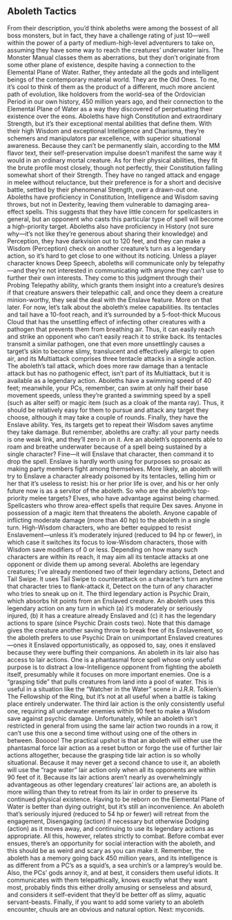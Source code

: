 ## Aboleth Tactics

From their description, you’d think aboleths were among the bossest of all boss monsters, but in fact, they have a challenge rating of just 10—well within the power of a party of medium-high-level adventurers to take on, assuming they have some way to reach the creatures’ underwater lairs.
The Monster Manual classes them as aberrations, but they don’t originate from some other plane of existence, despite having a connection to the Elemental Plane of Water. Rather, they antedate all the gods and intelligent beings of the contemporary material world. They are the Old Ones. To me, it’s cool to think of them as the product of a different, much more ancient path of evolution, like holdovers from the world-sea of the Ordovician Period in our own history, 450 million years ago, and their connection to the Elemental Plane of Water as a way they discovered of perpetuating their existence over the eons.
Aboleths have high Constitution and extraordinary Strength, but it’s their exceptional mental abilities that define them. With their high Wisdom and exceptional Intelligence and Charisma, they’re schemers and manipulators par excellence, with superior situational awareness. Because they can’t be permanently slain, according to the MM flavor text, their self-preservation impulse doesn’t manifest the same way it would in an ordinary mortal creature.
As for their physical abilities, they fit the brute profile most closely, though not perfectly, their Constitution falling somewhat short of their Strength. They have no ranged attack and engage in melee without reluctance, but their preference is for a short and decisive battle, settled by their phenomenal Strength, over a drawn-out one.
Aboleths have proficiency in Constitution, Intelligence and Wisdom saving throws, but not in Dexterity, leaving them vulnerable to damaging area-effect spells. This suggests that they have little concern for spellcasters in general, but an opponent who casts this particular type of spell will become a high-priority target.
Aboleths also have proficiency in History (not sure why—it’s not like they’re generous about sharing their knowledge) and Perception, they have darkvision out to 120 feet, and they can make a Wisdom (Perception) check on another creature’s turn as a legendary action, so it’s hard to get close to one without its noticing. Unless a player character knows Deep Speech, aboleths will communicate only by telepathy—and they’re not interested in communicating with anyone they can’t use to further their own interests. They come to this judgment through their Probing Telepathy ability, which grants them insight into a creature’s desires if that creature answers their telepathic call, and once they deem a creature minion-worthy, they seal the deal with the Enslave feature. More on that later.
For now, let’s talk about the aboleth’s melee capabilities. Its tentacles and tail have a 10-foot reach, and it’s surrounded by a 5-foot-thick Mucous Cloud that has the unsettling effect of infecting other creatures with a pathogen that prevents them from breathing air. Thus, it can easily reach and strike an opponent who can’t easily reach it to strike back. Its tentacles transmit a similar pathogen, one that even more unsettlingly causes a target’s skin to become slimy, translucent and effectively allergic to open air, and its Multiattack comprises three tentacle attacks in a single action. The aboleth’s tail attack, which does more raw damage than a tentacle attack but has no pathogenic effect, isn’t part of its Multiattack, but it is available as a legendary action.
Aboleths have a swimming speed of 40 feet; meanwhile, your PCs, remember, can swim at only half their base movement speeds, unless they’re granted a swimming speed by a spell (such as alter self) or magic item (such as a cloak of the manta ray). Thus, it should be relatively easy for them to pursue and attack any target they choose, although it may take a couple of rounds.
Finally, they have the Enslave ability. Yes, its targets get to repeat their Wisdom saves anytime they take damage. But remember, aboleths are crafty: all your party needs is one weak link, and they’ll zero in on it. Are an aboleth’s opponents able to roam and breathe underwater because of a spell being sustained by a single character? Fine—it will Enslave that character, then command it to drop the spell. Enslave is hardly worth using for purposes so prosaic as making party members fight among themselves. More likely, an aboleth will try to Enslave a character already poisoned by its tentacles, telling him or her that it’s useless to resist: his or her prior life is over, and his or her only future now is as a servitor of the aboleth.
So who are the aboleth’s top-priority melee targets? Elves, who have advantage against being charmed. Spellcasters who throw area-effect spells that require Dex saves. Anyone in possession of a magic item that threatens the aboleth. Anyone capable of inflicting moderate damage (more than 40 hp) to the aboleth in a single turn. High-Wisdom characters, who are better equipped to resist Enslavement—unless it’s moderately injured (reduced to 94 hp or fewer), in which case it switches its focus to low-Wisdom characters, those with Wisdom save modifiers of 0 or less. Depending on how many such characters are within its reach, it may aim all its tentacle attacks at one opponent or divide them up among several.
Aboleths are legendary creatures; I’ve already mentioned two of their legendary actions, Detect and Tail Swipe. It uses Tail Swipe to counterattack on a character’s turn anytime that character tries to flank-attack it, Detect on the turn of any character who tries to sneak up on it. The third legendary action is Psychic Drain, which absorbs hit points from an Enslaved creature. An aboleth uses this legendary action on any turn in which (a) it’s moderately or seriously injured, (b) it has a creature already Enslaved and (c) it has the legendary actions to spare (since Psychic Drain costs two). Note that this damage gives the creature another saving throw to break free of its Enslavement, so the aboleth prefers to use Psychic Drain on unimportant Enslaved creatures—ones it Enslaved opportunistically, as opposed to, say, ones it enslaved because they were buffing their companions.
An aboleth in its lair also has access to lair actions. One is a phantasmal force spell whose only useful purpose is to distract a low-Intelligence opponent from fighting the aboleth itself, presumably while it focuses on more important enemies. One is a “grasping tide” that pulls creatures from land into a pool of water. This is useful in a situation like the “Watcher in the Water” scene in J.R.R. Tolkien’s The Fellowship of the Ring, but it’s not at all useful when a battle is taking place entirely underwater.
The third lair action is the only consistently useful one, requiring all underwater enemies within 90 feet to make a Wisdom save against psychic damage. Unfortunately, while an aboleth isn’t restricted in general from using the same lair action two rounds in a row, it can’t use this one a second time without using one of the others in between. Booooo! The practical upshot is that an aboleth will either use the phantasmal force lair action as a reset button or forgo the use of further lair actions altogether, because the grasping tide lair action is so wholly situational. Because it may never get a second chance to use it, an aboleth will use the “rage water” lair action only when all its opponents are within 90 feet of it.
Because its lair actions aren’t nearly as overwhelmingly advantageous as other legendary creatures’ lair actions are, an aboleth is more willing than they to retreat from its lair in order to preserve its continued physical existence. Having to be reborn on the Elemental Plane of Water is better than dying outright, but it’s still an inconvenience. An aboleth that’s seriously injured (reduced to 54 hp or fewer) will retreat from the engagement, Disengaging (action) if necessary but otherwise Dodging (action) as it moves away, and continuing to use its legendary actions as appropriate.
All this, however, relates strictly to combat. Before combat ever ensues, there’s an opportunity for social interaction with the aboleth, and this should be as weird and scary as you can make it. Remember, the aboleth has a memory going back 450 million years, and its intelligence is as different from a PC’s as a squid’s, a sea urchin’s or a lamprey’s would be. Also, the PCs’ gods annoy it, and at best, it considers them useful idiots. It communicates with them telepathically, knows exactly what they want most, probably finds this either drolly amusing or senseless and absurd, and considers it self-evident that they’d be better off as slimy, aquatic servant-beasts.
Finally, if you want to add some variety to an aboleth encounter, chuuls are an obvious and natural option.
Next: myconids.
